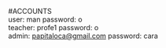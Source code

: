 #ACCOUNTS
 <br> user: man password: o
 <br> teacher: profe1 password: o
 <br> admin: papitaloca@gmail.com password: cara
